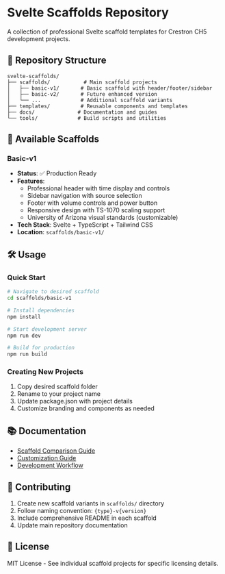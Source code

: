 # Svelte Scaffolds Repository

A collection of professional Svelte scaffold templates for Crestron CH5 development projects.

## 📁 Repository Structure

```
svelte-scaffolds/
├── scaffolds/           # Main scaffold projects
│   ├── basic-v1/       # Basic scaffold with header/footer/sidebar
│   ├── basic-v2/       # Future enhanced version
│   └── ...             # Additional scaffold variants
├── templates/          # Reusable components and templates
├── docs/              # Documentation and guides
└── tools/             # Build scripts and utilities
```

## 🚀 Available Scaffolds

### Basic-v1
- **Status**: ✅ Production Ready
- **Features**: 
  - Professional header with time display and controls
  - Sidebar navigation with source selection
  - Footer with volume controls and power button
  - Responsive design with TS-1070 scaling support
  - University of Arizona visual standards (customizable)
- **Tech Stack**: Svelte + TypeScript + Tailwind CSS
- **Location**: `scaffolds/basic-v1/`

## 🛠️ Usage

### Quick Start
```bash
# Navigate to desired scaffold
cd scaffolds/basic-v1

# Install dependencies
npm install

# Start development server
npm run dev

# Build for production
npm run build
```

### Creating New Projects
1. Copy desired scaffold folder
2. Rename to your project name
3. Update package.json with project details
4. Customize branding and components as needed

## 📚 Documentation

- [Scaffold Comparison Guide](docs/scaffold-comparison.md)
- [Customization Guide](docs/customization-guide.md)
- [Development Workflow](docs/development-workflow.md)

## 🤝 Contributing

1. Create new scaffold variants in `scaffolds/` directory
2. Follow naming convention: `{type}-v{version}`
3. Include comprehensive README in each scaffold
4. Update main repository documentation

## 📄 License

MIT License - See individual scaffold projects for specific licensing details.